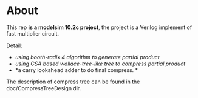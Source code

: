 # About #

This rep **is a modelsim 10.2c project**, the project is a Verilog implement of fast multiplier circuit.

Detail:

-  *using booth-radix 4 algorithm to generate partial product*
-  *using CSA based wallace-tree-like tree to compress partial product*
-  *a carry lookahead adder to do final compress. *

The description of compress tree can be found in the doc/CompressTreeDesign dir.